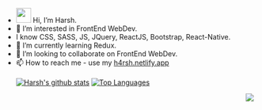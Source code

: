 - <img src="https://raw.githubusercontent.com/MartinHeinz/MartinHeinz/master/wave.gif" width="30px"> Hi, I’m Harsh.
- 👀 I’m interested in FrontEnd WebDev.
-    I know CSS, SASS, JS, JQuery, ReactJS, Bootstrap, React-Native.
- 🌱 I’m currently learning Redux.
- 💞️ I’m looking to collaborate on FrontEnd WebDev.
- 📫 How to reach me - use my [h4rsh.netlify.app](https://h4rsh.netlify.app)<br/><br/>
[![Harsh's github stats](https://github-readme-stats.vercel.app/api?username=h4rSHp&count_private=true&show_icons=true&theme=midnight-purple)](https://github.com/h4rSHp)
[![Top Languages](https://github-readme-stats.vercel.app/api/top-langs/?username=h4rSHp&show_icons=true&theme=midnight-purple&layout=compact)](https://github.com/h4rSHp)
<!-- <a href="https://github.com/h4rSHp/github-readme-activity-graph"><img alt="Harsh's Activity Graph" src="https://activity-graph.herokuapp.com/graph?username=h4rSHp&bg_color=7E3ACE01&color=5BCDEC&line=7E3ACE&point=FFFFFF&hide_border=true" /></a> -->
<p align="center">
 <img align="right" src="https://komarev.com/ghpvc/?username=h4rSHp&style=flat-square&color=ff69b4"  /> 
</p>
<!---
h4rSHp/h4rSHp is a ✨ special ✨ repository because its `README.md` (this file) appears on your GitHub profile.
You can click the Preview link to take a look at your changes.
--->
